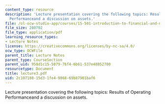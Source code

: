 ```yaml
---
content_type: resource
description: 'Lecture presentation covering the following topics: Results of Operating
  Performanceand a discussion on assets.'
file: /ol-ocw-studio-app/courses/15-501-introduction-to-financial-and-managerial-accounting-spring-2004/2c10710815d31fe4986869b87901baf6_lecture3.pdf
file_size: 280702
file_type: application/pdf
learning_resource_types:
- Lecture Notes
license: https://creativecommons.org/licenses/by-nc-sa/4.0/
ocw_type: OCWFile
parent_title: Lecture Notes
parent_type: CourseSection
parent_uid: 958d1c15-5079-76f4-6b61-537e48852700
resourcetype: Document
title: lecture3.pdf
uid: 2c107108-15d3-1fe4-9868-69b87901baf6
---
```

Lecture presentation covering the following topics: Results of Operating Performanceand a discussion on assets.
